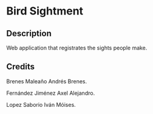 # Bird Sightment #

## Description

Web application that registrates the sights people make.

## Credits

Brenes Maleaño Andrés Brenes.

Fernández Jiménez Axel Alejandro.

Lopez Saborio Iván Móises.
